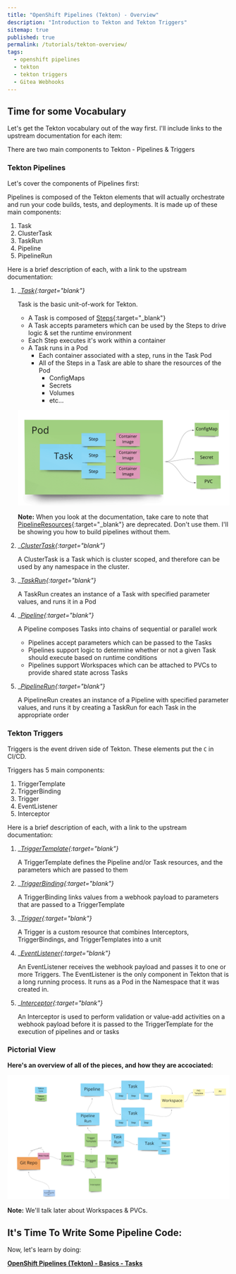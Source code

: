 ```yaml
---
title: "OpenShift Pipelines (Tekton) - Overview"
description: "Introduction to Tekton and Tekton Triggers"
sitemap: true
published: true
permalink: /tutorials/tekton-overview/
tags:
  - openshift pipelines
  - tekton
  - tekton triggers
  - Gitea Webhooks
---
```

## Time for some Vocabulary

Let's get the Tekton vocabulary out of the way first.  I'll include links to the upstream documentation for each item:

There are two main components to Tekton - Pipelines & Triggers

### Tekton Pipelines

Let's cover the components of Pipelines first:

Pipelines is composed of the Tekton elements that will actually orchestrate and run your code builds, tests, and deployments.  It is made up of these main components:

1. Task
1. ClusterTask
1. TaskRun
1. Pipeline
1. PipelineRun

Here is a brief description of each, with a link to the upstream documentation:

1. __[Task](https://github.com/tektoncd/pipeline/blob/main/docs/tasks.md){:target="_blank"}__

   Task is the basic unit-of-work for Tekton.

   * A Task is composed of [Steps](https://github.com/tektoncd/pipeline/blob/main/docs/tasks.md#defining-steps){:target="_blank"}
   * A Task accepts parameters which can be used by the Steps to drive logic & set the runtime environment
   * Each Step executes it's work within a container
   * A Task runs in a Pod
     * Each container associated with a step, runs in the Task Pod
     * All of the Steps in a Task are able to share the resources of the Pod
       * ConfigMaps
       * Secrets
       * Volumes
       * etc...
  
   ![TektonTask](/_pages/tutorials/tekton/images/TektonTask.png)

   __Note:__ When you look at the documentation, take care to note that [PipelineResources](https://github.com/tektoncd/pipeline/blob/main/docs/resources.md){:target="_blank"} are deprecated.  Don't use them.  I'll be showing you how to build pipelines without them.

1. __[ClusterTask](https://github.com/tektoncd/pipeline/blob/main/docs/tasks.md#task-vs-clustertask){:target="_blank"}__

   A ClusterTask is a Task which is cluster scoped, and therefore can be used by any namespace in the cluster.

1. __[TaskRun](https://github.com/tektoncd/pipeline/blob/main/docs/taskruns.md){:target="_blank"}__

   A TaskRun creates an instance of a Task with specified parameter values, and runs it in a Pod

1. __[Pipeline](https://github.com/tektoncd/pipeline/blob/main/docs/pipelines.md){:target="_blank"}__

   A Pipeline composes Tasks into chains of sequential or parallel work

   * Pipelines accept parameters which can be passed to the Tasks
   * Pipelines support logic to determine whether or not a given Task should execute based on runtime conditions
   * Pipelines support Workspaces which can be attached to PVCs to provide shared state across Tasks

1. __[PipelineRun](https://github.com/tektoncd/pipeline/blob/main/docs/pipelineruns.md){:target="_blank"}__

   A PipelineRun creates an instance of a Pipeline with specified parameter values, and runs it by creating a TaskRun for each Task in the appropriate order

### Tekton Triggers

Triggers is the event driven side of Tekton.  These elements put the `C` in CI/CD.

Triggers has 5 main components:

1. TriggerTemplate
1. TriggerBinding
1. Trigger
1. EventListener
1. Interceptor

Here is a brief description of each, with a link to the upstream documentation:

1. __[TriggerTemplate](https://github.com/tektoncd/triggers/blob/main/docs/triggertemplates.md){:target="_blank"}__

   A TriggerTemplate defines the Pipeline and/or Task resources, and the parameters which are passed to them

1. __[TriggerBinding](https://github.com/tektoncd/triggers/blob/main/docs/triggerbindings.md){:target="_blank"}__

   A TriggerBinding links values from a webhook payload to parameters that are passed to a TriggerTemplate

1. __[Trigger](https://github.com/tektoncd/triggers/blob/main/docs/triggers.md){:target="_blank"}__

   A Trigger is a custom resource that combines Interceptors, TriggerBindings, and TriggerTemplates into a unit

1. __[EventListener](https://github.com/tektoncd/triggers/blob/main/docs/eventlisteners.md){:target="_blank"}__

   An EventListener receives the webhook payload and passes it to one or more Triggers.  The EventListener is the only component in Tekton that is a long running process.  It runs as a Pod in the Namespace that it was created in.

1. __[Interceptor](https://github.com/tektoncd/triggers/blob/main/docs/interceptors.md){:target="_blank"}__

   An Interceptor is used to perform validation or value-add activities on a webhook payload before it is passed to the TriggerTemplate for the execution of pipelines and or tasks

### Pictorial View

__Here's an overview of all of the pieces, and how they are accociated:__

![TektonOverview](/_pages/tutorials/tekton/images/TektonOverview.png)

__Note:__ We'll talk later about Workspaces & PVCs.

## It's Time To Write Some Pipeline Code:

Now, let's learn by doing:

__[OpenShift Pipelines (Tekton) - Basics - Tasks](/tutorials/tekton-basics-tasks/)__

